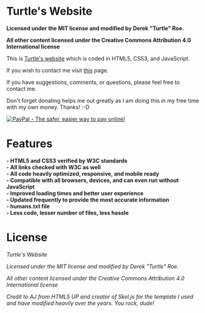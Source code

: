 <h1>Turtle's Website</h1>

<b>Licensed under the MIT license and modified by Derek "Turtle" Roe.</b>

<b>All other content licensed under the Creative Commons Attribution 4.0 International license</b>

This is [Turtle's website](https://vgturtle127.github.io/) which is coded in HTML5, CSS3, and JavaScript.

If you wish to contact me visit [this](https://vgturtle127.github.io/index.html#email) page.

If you have suggestions, comments, or questions, please feel free to contact me. 

Don't forget donating helps me out greatly as I am doing this in my free time with my own money. Thanks! :-D

[![PayPal - The safer, easier way to pay online!](https://www.paypalobjects.com/en_US/i/btn/btn_donate_LG.gif)](https://www.paypal.com/cgi-bin/webscr?cmd=_s-xclick&hosted_button_id=SLSU5GLW3V4PE "PayPal - The safer, easier way to pay online!")

<h1>Features</h1>

<b>
- HTML5 and CSS3 verified by W3C standards<br>
- All links checked with W3C as well<br>
- All code heavily optimized, responsive, and mobile ready<br>
- Compatible with all browsers, devices, and can even run without JavaScript<br>
- Improved loading times and better user experience<br>
- Updated frequently to provide the most accurate information<br>
- humans.txt file<br>
- Less code, lesser number of files, less hassle<br></b>

<h1>License</h1>

<i>Turtle's Website

Licensed under the MIT license and modified by Derek "Turtle" Roe.

All other content licensed under the Creative Commons Attribution 4.0 International license

Credit to AJ from HTML5 UP and creator of Skel.js for the template I used and have modified heavily over the years. You rock, dude!
